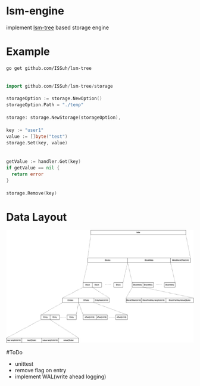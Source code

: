 # lsm-engine

implement [lsm-tree](https://en.wikipedia.org/wiki/Log-structured_merge-tree) based storage engine

# Example

```bash
go get github.com/ISSuh/lsm-tree
```

```go

import github.com/ISSuh/lsm-tree/storage

storageOption := storage.NewOption()
storageOption.Path = "./temp"

storage: storage.NewStorage(storageOption),

key := "user1"
value := []byte("test")
storage.Set(key, value)


getValue := handler.Get(key)
if getValue == nil {
  return error
}

storage.Remove(key)
```

# Data Layout

![data_layout](./doc/data_layout.png)

#ToDo

- unittest
- remove flag on entry
- implement WAL(write ahead logging)
